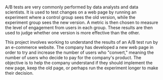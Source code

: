 A/B tests are very commonly performed by data analysts and data scientists. It is used to test changes on a web page by running an experiment where a control group sees the old version, while the experiment group sees the new version. A metric is then chosen to measure the level of engagement from users in each group. These results are then used to judge whether one version is more effective than the other.

This project involves working to understand the results of an A/B test run by an e-commerce website. The company has developed a new web page in order to try and increase the number of users who "convert," meaning the number of users who decide to pay for the company's product. 
The objective is to help the company understand if they should implement the new page, keep the old page, or perhaps run the experiment longer to make their decision.
